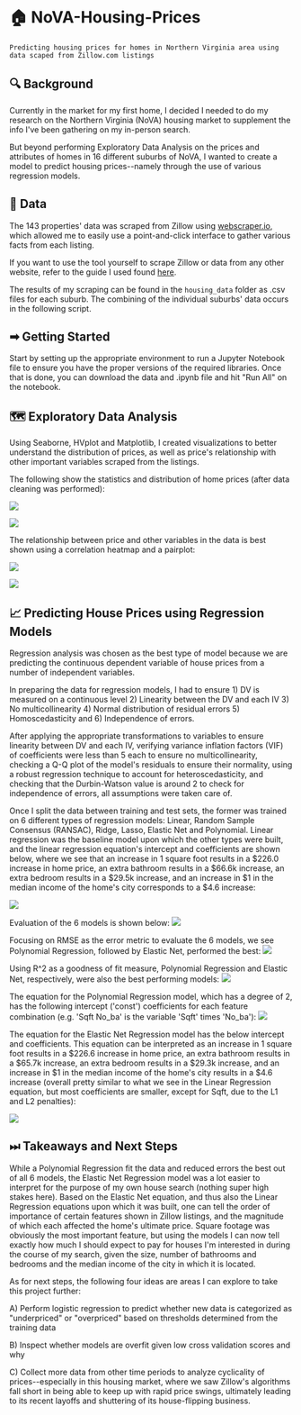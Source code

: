 # 🏠 NoVA-Housing-Prices
```
Predicting housing prices for homes in Northern Virginia area using data scaped from Zillow.com listings
```
## 🔍 Background
Currently in the market for my first home, I decided I needed to do my research on the Northern Virginia (NoVA) housing market to supplement the info I've been gathering on my in-person search.

But beyond performing Exploratory Data Analysis on the prices and attributes of homes in 16 different suburbs of NoVA, I wanted to create a model to predict housing prices--namely through the use of various regression models.

## 🔢 Data
The 143 properties' data was scraped from Zillow using [webscraper.io](https://webscraper.io/), which allowed me to easily use a point-and-click interface to gather various facts from each listing.

If you want to use the tool yourself to scrape Zillow or data from any other website, refer to the guide I used found [here](https://medium.com/fortune-for-future/how-to-scrape-zillow-data-for-free-without-writing-any-code-be2ac698e604).

The results of my scraping can be found in the `housing_data` folder as .csv files for each suburb. The combining of the individual suburbs' data occurs in the following script.

## ➡ Getting Started
Start by setting up the appropriate environment to run a Jupyter Notebook file to ensure you have the proper versions of the required libraries. Once that is done, you can download the data and .ipynb file and hit "Run All" on the notebook.

## 🗺 Exploratory Data Analysis
Using Seaborne, HVplot and Matplotlib, I created visualizations to better understand the distribution of prices, as well as price's relationship with other important variables scraped from the listings.

The following show the statistics and distribution of home prices (after data cleaning was performed):

![](housing_charts/price_description.jpg)

![](housing_charts/price_histogram.jpg)

The relationship between price and other variables in the data is best shown using a correlation heatmap and a pairplot:

![](housing_charts/heatmap.jpg)

![](housing_charts/pairplot.jpg)

## 📈 Predicting House Prices using Regression Models
Regression analysis was chosen as the best type of model because we are predicting the continuous dependent variable of house prices from a number of independent variables.

In preparing the data for regression models, I had to ensure 1) DV is measured on a continuous level 2) Linearity between the DV and each IV 3) No multicollinearity 4) Normal distribution of residual errors 5) Homoscedasticity and 6) Independence of errors.

After applying the appropriate transformations to variables to ensure linearity between DV and each IV, verifying variance inflation factors (VIF) of coefficients were less than 5 each to ensure no multicollinearity, checking a Q-Q plot of the model's residuals to ensure their normality, using a robust regression technique to account for heteroscedasticity, and checking that the Durbin-Watson value is around 2 to check for independence of errors, all assumptions were taken care of.

Once I split the data between training and test sets, the former was trained on 6 different types of regression models: Linear, Random Sample Consensus (RANSAC), Ridge, Lasso, Elastic Net and Polynomial. Linear regression was the baseline model upon which the other types were built, and the linear regression equation's intercept and coefficients are shown below, where we see that an increase in 1 square foot results in a $226.0 increase in home price, an extra bathroom results in a $66.6k increase, an extra bedroom results in a $29.5k increase, and an increase in $1 in the median income of the home's city corresponds to a $4.6 increase:

![](housing_charts/linreg_coefficients.jpg)

Evaluation of the 6 models is shown below:
![](housing_charts/model_evaluation.jpg)

Focusing on RMSE as the error metric to evaluate the 6 models, we see Polynomial Regression, followed by Elastic Net, performed the best:
![](housing_charts/RMSE_scores.jpg)

Using R^2 as a goodness of fit measure, Polynomial Regression and Elastic Net, respectively, were also the best performing models:
![](housing_charts/R2_square.jpg)

The equation for the Polynomial Regression model, which has a degree of 2, has the following intercept ('const') coefficients for each feature combination (e.g. 'Sqft No_ba' is the variable 'Sqft' times 'No_ba'):
![](housing_charts/polyreg_coefficients.jpg)

The equation for the Elastic Net Regression model has the below intercept and coefficients. This equation can be interpreted as an increase in 1 square foot results in a $226.6 increase in home price, an extra bathroom results in a $65.7k increase, an extra bedroom results in a $29.3k increase, and an increase in $1 in the median income of the home's city results in a $4.6 increase (overall pretty similar to what we see in the Linear Regression equation, but most coefficients are smaller, except for Sqft, due to the L1 and L2 penalties):

![](housing_charts/elasticnet_coefficients.jpg)

## ⏭ Takeaways and Next Steps

While a Polynomial Regression fit the data and reduced errors the best out of all 6 models, the Elastic Net Regression model was a lot easier to interpret for the purpose of my own house search (nothing super high stakes here). Based on the Elastic Net equation, and thus also the Linear Regression equations upon which it was built, one can tell the order of importance of certain features shown in Zillow listings, and the magnitude of which each affected the home's ultimate price. Square footage was obviously the most important feature, but using the models I can now tell exactly how much I should expect to pay for houses I'm interested in during the course of my search, given the size, number of bathrooms and bedrooms and the median income of the city in which it is located. 

As for next steps, the following four ideas are areas I can explore to take this project further:

A) Perform logistic regression to predict whether new data is categorized as "underpriced" or "overpriced" based on thresholds determined from the training data

B) Inspect whether models are overfit given low cross validation scores and why

C) Collect more data from other time periods to analyze cyclicality of prices--especially in this housing market, where we saw Zillow's algorithms fall short in being able to keep up with rapid price swings, ultimately leading to its recent layoffs and shuttering of its house-flipping business.
